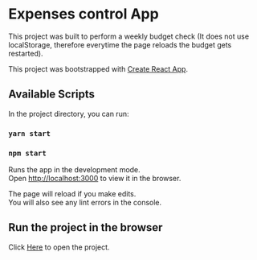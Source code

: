 # Expenses control App

This project was built to perform a weekly budget check (It does not use localStorage, therefore everytime the page reloads the budget gets restarted).

This project was bootstrapped with [Create React App](https://github.com/facebook/create-react-app).

## Available Scripts

In the project directory, you can run:

### `yarn start`
### `npm start`

Runs the app in the development mode.\
Open [http://localhost:3000](http://localhost:3000) to view it in the browser.

The page will reload if you make edits.\
You will also see any lint errors in the console.

## Run the project in the browser

Click [Here](https://vigorous-swanson-d10b3f.netlify.app/) to open the project.
